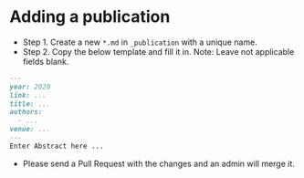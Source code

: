 # Adding a publication

- Step 1. Create a new `*.md` in `_publication` with a unique name.
- Step 2. Copy the below template and fill it in. Note: Leave not applicable fields blank.

```md
---
year: 2020
link: ...
title: ...
authors:
  - ...
venue: ...
---
Enter Abstract here ...

```

- Please send a Pull Request with the changes and an admin will merge it.
